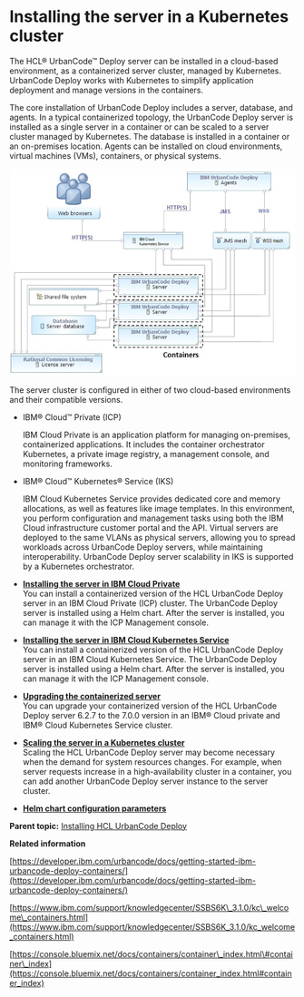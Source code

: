 # Installing the server in a Kubernetes cluster

The HCL® UrbanCode™ Deploy server can be installed in a cloud-based environment, as a containerized server cluster, managed by Kubernetes. UrbanCode Deploy works with Kubernetes to simplify application deployment and manage versions in the containers.

The core installation of UrbanCode Deploy includes a server, database, and agents. In a typical containerized topology, the UrbanCode Deploy server is installed as a single server in a container or can be scaled to a server cluster managed by Kubernetes. The database is installed in a container or an on-premises location. Agents can be installed on cloud environments, virtual machines \(VMs\), containers, or physical systems.

 ![System topology diagram for Kubernetes cluster](../images/ov_systems_kuber.jpg) 

The server cluster is configured in either of two cloud-based environments and their compatible versions.

-   IBM® Cloud™ Private \(ICP\)

    IBM Cloud Private is an application platform for managing on-premises, containerized applications. It includes the container orchestrator Kubernetes, a private image registry, a management console, and monitoring frameworks.

-   IBM® Cloud™ Kubernetes® Service \(IKS\)

    IBM Cloud Kubernetes Service provides dedicated core and memory allocations, as well as features like image templates. In this environment, you perform configuration and management tasks using both the IBM Cloud infrastructure customer portal and the API. Virtual servers are deployed to the same VLANs as physical servers, allowing you to spread workloads across UrbanCode Deploy servers, while maintaining interoperability. UrbanCode Deploy server scalability in IKS is supported by a Kubernetes orchestrator.


-   **[Installing the server in IBM Cloud Private](../../com.ibm.udeploy.install.doc/topics/docker_install_icp.md)**  
You can install a containerized version of the HCL UrbanCode Deploy server in an IBM Cloud Private \(ICP\) cluster. The UrbanCode Deploy server is installed using a Helm chart. After the server is installed, you can manage it with the ICP Management console.
-   **[Installing the server in IBM Cloud Kubernetes Service](../../com.ibm.udeploy.install.doc/topics/docker_install_iks.md)**  
You can install a containerized version of the HCL UrbanCode Deploy server in an IBM Cloud Kubernetes Service. The UrbanCode Deploy server is installed using a Helm chart. After the server is installed, you can manage it with the ICP Management console.
-   **[Upgrading the containerized server](../../com.ibm.udeploy.install.doc/topics/docker_upgrade.md)**  
You can upgrade your containerized version of the HCL UrbanCode Deploy server 6.2.7 to the 7.0.0 version in an IBM® Cloud private and IBM® Cloud Kubernetes Service cluster.
-   **[Scaling the server in a Kubernetes cluster](../../com.ibm.udeploy.install.doc/topics/docker_scale.md)**  
Scaling the HCL UrbanCode Deploy server may become necessary when the demand for system resources changes. For example, when server requests increase in a high-availability cluster in a container, you can add another UrbanCode Deploy server instance to the server cluster.
-   **[Helm chart configuration parameters](../../com.ibm.udeploy.install.doc/topics/docker_helmparametersdita.md)**  


**Parent topic:** [Installing HCL UrbanCode Deploy](../../com.ibm.udeploy.install.doc/topics/install_ch.md)

**Related information**  


[https://developer.ibm.com/urbancode/docs/getting-started-ibm-urbancode-deploy-containers/](https://developer.ibm.com/urbancode/docs/getting-started-ibm-urbancode-deploy-containers/)

[https://www.ibm.com/support/knowledgecenter/SSBS6K\_3.1.0/kc\_welcome\_containers.html](https://www.ibm.com/support/knowledgecenter/SSBS6K_3.1.0/kc_welcome_containers.html)

[https://console.bluemix.net/docs/containers/container\_index.html\#container\_index](https://console.bluemix.net/docs/containers/container_index.html#container_index)

